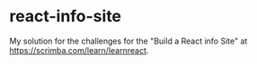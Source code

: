 # react-info-site
My solution for the challenges for the "Build a React info Site" at https://scrimba.com/learn/learnreact.
